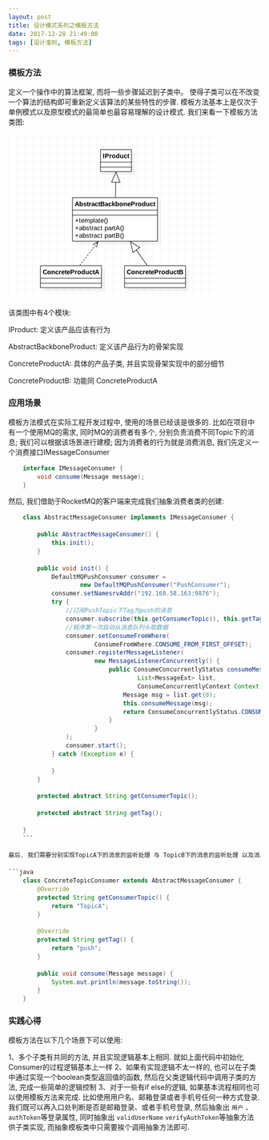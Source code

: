 ```yaml
---
layout: post
title: 设计模式系列之模板方法
date: 2017-12-28 21:49:00
tags: [设计准则, 模板方法]
---
```


### 模板方法

定义一个操作中的算法框架, 而将一些步骤延迟到子类中。 使得子类可以在不改变一个算法的结构即可重新定义该算法的某些特性的步骤.
模板方法基本上是仅次于单例模式以及原型模式的最简单也最容易理解的设计模式. 我们来看一下模板方法类图:

![模板方法类图](/assets/images/2017-12-28-design-pattern-template.png)

该类图中有4个模块:

IProduct: 定义该产品应该有行为

AbstractBackboneProduct: 定义该产品行为的骨架实现

ConcreteProductA: 具体的产品子类, 并且实现骨架实现中的部分细节

ConcreteProductB: 功能同 ConcreteProductA

### 应用场景

模板方法模式在实际工程开发过程中, 使用的场景已经该是很多的. 比如在项目中 有一个使用MQ的需求, 同时MQ的消费者有多个, 分别负责消费不同Topic下的消息; 我们可以根据该场景进行建模; 因为消费者的行为就是消费消息, 我们先定义一个消费接口IMessageConsumer

```java
    interface IMessageConsumer {
        void consume(Message message);
    }
```

然后, 我们借助于RocketMQ的客户端来完成我们抽象消费者类的创建:

```java
    class AbstractMessageConsumer implements IMessageConsumer {

        public AbstractMessageConsumer() {
            this.init();
        }

        public void init() {
            DefaultMQPushConsumer consumer =
                    new DefaultMQPushConsumer("PushConsumer");
            consumer.setNamesrvAddr("192.168.58.163:9876");
            try {
                //订阅PushTopic下Tag为push的消息
                consumer.subscribe(this.getConsumerTopic(), this.getTag());
                //程序第一次启动从消息队列头取数据
                consumer.setConsumeFromWhere(
                        ConsumeFromWhere.CONSUME_FROM_FIRST_OFFSET);
                consumer.registerMessageListener(
                        new MessageListenerConcurrently() {
                            public ConsumeConcurrentlyStatus consumeMessage(
                                    List<MessageExt> list,
                                    ConsumeConcurrentlyContext Context) {
                                Message msg = list.get(0);
                                this.consumeMessage(msg);
                                return ConsumeConcurrentlyStatus.CONSUME_SUCCESS;
                            }
                        }
                );
                consumer.start();
            } catch (Exception e) {

            }
        }

        protected abstract String getConsumerTopic();

        protected abstract String getTag();

    }
    ```

最后, 我们需要分别实现TopicA下的消息的监听处理 与 TopicB下的消息的监听处理 以及消息的处理, 即ConcreteTopicConsumer类:

```java
    class ConcreteTopicConsumer extends AbstractMessageConsumer {
        @Override
        protected String getConsumerTopic() {
            return "TopicA";
        }

        @Override
        protected String getTag() {
            return "push";
        }

        public void consume(Message message) {
            System.out.println(message.toString());
        }
    }
```

### 实践心得 

模板方法在以下几个场景下可以使用:

1、多个子类有共同的方法, 并且实现逻辑基本上相同. 就如上面代码中初始化Consumer的过程逻辑基本上一样
2、如果有实现逻辑不太一样的, 也可以在子类中通过实现一个boolean类型返回值的函数, 然后在父类逻辑代码中调用子类的方法, 完成一些简单的逻辑控制
3、对于一些有if else的逻辑, 如果基本流程相同也可以使用模板方法来完成. 比如使用用户名、邮箱登录或者手机号任何一种方式登录.我们既可以再入口处判断是否是邮箱登录、或者手机号登录, 然后抽象出 ```用户``` 、 ```authToken```等登录属性, 同时抽象出 ```validUserName``` ```verifyAuthToken```等抽象方法供子类实现, 而抽象模板类中只需要挨个调用抽象方法即可.